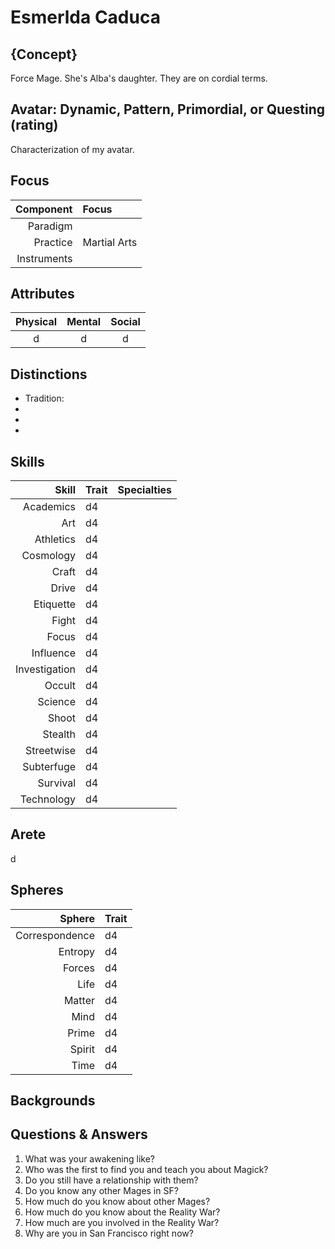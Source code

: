 # Esmerlda Caduca

## {Concept}

  Force Mage. She's Alba's daughter. They are on cordial terms. 

## Avatar: Dynamic, Pattern, Primordial, or Questing (rating)
  
  Characterization of my avatar.

## Focus

  Component   | Focus
  -----------:|:------
  Paradigm    | 
  Practice    | Martial Arts
  Instruments | 

## Attributes

  Physical | Mental | Social
  :-------:|:------:|:-----:
  d      | d 		| d
 
## Distinctions

  * Tradition: 
  * 
  * 
  * 

## Skills

  Skill 			| Trait | Specialties
  --------------:|:------|:------------
  Academics 		| d4	  |
  Art 			    | d4	  |
  Athletics 		| d4	  |
  Cosmology 		| d4	  |
  Craft 			  | d4	  |
  Drive 			  | d4	  |
  Etiquette 		| d4	  |
  Fight 			  | d4	  |
  Focus 			  | d4	  |
  Influence 		| d4	  |
  Investigation | d4	  |
  Occult  			| d4	  |
  Science  		  | d4	  |
  Shoot  			  | d4	  |
  Stealth  		  | d4	  |
  Streetwise  	| d4	  |
  Subterfuge  	| d4	  |
  Survival  		| d4	  |
  Technology 		| d4	  |

## Arete

  d

## Spheres

  Sphere 			   | Trait 
  --------------:|:------
  Correspondence | d4	  
  Entropy 			 | d4	  
  Forces 			   | d4	  
  Life 				   | d4	  
  Matter 			   | d4	  
  Mind 				   | d4	  
  Prime 			   | d4	  
  Spirit 			   | d4	  
  Time 				   | d4	  

## Backgrounds

## Questions & Answers
  1. What was your awakening like?
  2. Who was the first to find you and teach you about Magick?
  3. Do you still have a relationship with them?
  4. Do you know any other Mages in SF?
  5. How much do you know about other Mages?
  6. How much do you know about the Reality War? 
  7. How much are you involved in the Reality War?
  8. Why are you in San Francisco right now?  